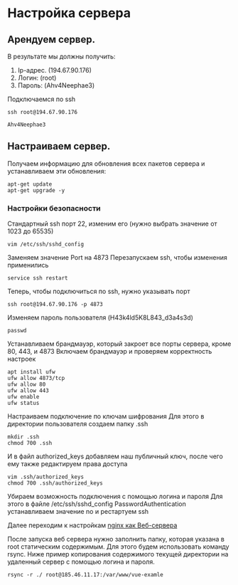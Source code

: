# Настройка сервера

## Арендуем сервер.

В результате мы должны получить:
1. Ip-адрес. (194.67.90.176)
2. Логин: (root)
3. Пароль: (Ahv4Neephae3)

Подключаемся по ssh

```shell
ssh root@194.67.90.176
```
```shell
Ahv4Neephae3
```

## Настраиваем сервер.

Получаем информацию для обновления всех пакетов сервера и устанавливаем эти обновления:

```shell
apt-get update
apt-get upgrade -y
```

### Настройки безопасности
Стандартный ssh порт 22, изменим его (нужно выбрать значение от 1023 до 65535)

```shell
vim /etc/ssh/sshd_config
```

Заменяем значение Port на 4873
Перезапускаем ssh, чтобы изменения применились

```shell
service ssh restart
```

Теперь, чтобы подключиться по ssh, нужно указывать порт

```shell
ssh root@194.67.90.176 -p 4873
```

Изменяем пароль пользователя (H43k4ld5K8L843_d3a4s3d)

```shell
passwd
```

Устанавливаем брандмауэр, который закроет все порты сервера, кроме 80, 443, и 4873
Включаем брандмауэр и проверяем корректность настроек

```shell
apt install ufw
ufw allow 4873/tcp
ufw allow 80
ufw allow 443
ufw enable
ufw status
```

Настраиваем подключение по ключам шифрования
Для этого в директории пользователя создаем папку .ssh

```shell
mkdir .ssh
chmod 700 .ssh
```
И в файл authorized_keys добавляем наш публичный ключ, после чего ему также редактируем права доступа

```shell
vim .ssh/authorized_keys
chmod 700 .ssh/authorized_keys
```

Убираем возможность подключения с помощью логина и пароля
Для этого в файле /etc/ssh/sshd_config PasswordAuthentication устанавливаем значение no и рестартуем ssh

Далее переходим к настройкам [nginx как Веб-сервера](/ci-cd/nginx)

После запуска веб сервера нужно заполнить папку, которая указана в root статическим содержимым. Для этого будем использовать команду rsync. Ниже пример копирования содержимого текущей директории на удаленный сервер с помощью логина и пароля.

```shell
rsync -r ./ root@185.46.11.17:/var/www/vue-examle
```
